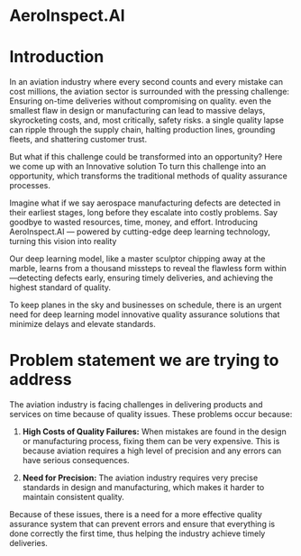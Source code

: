 # AeroInspect.AI

# **Introduction**

In an aviation industry where every second counts and every mistake can cost millions, the aviation sector is surrounded with the pressing challenge: Ensuring on-time deliveries without compromising on quality.
even the smallest flaw in design or manufacturing can lead to massive delays, skyrocketing costs, and, most critically, safety risks. a single quality lapse can ripple through the supply chain, halting production lines, grounding fleets, and shattering customer trust.

But what if this challenge could be transformed into an opportunity? Here we come up with an Innovative solution To turn this challenge into an opportunity, which transforms the traditional methods of quality assurance processes.

Imagine what if we say aerospace manufacturing defects are detected in their earliest stages, long before they escalate into costly problems. Say goodbye to wasted resources, time, money, and effort. Introducing AeroInspect.AI — powered by cutting-edge deep learning technology, turning this vision into reality

Our deep learning model, like a master sculptor chipping away at the marble, learns from a thousand missteps to reveal the flawless form within—detecting defects early, ensuring timely deliveries, and achieving the highest standard of quality.

To keep planes in the sky and businesses on schedule, there is an urgent need for deep learning model innovative quality assurance solutions that minimize delays and elevate standards.


# **Problem statement we are trying to address**

The aviation industry is facing challenges in delivering products and services on time because of quality issues. These problems occur because:

1. **High Costs of Quality Failures:** When mistakes are found in the design or manufacturing process, fixing them can be very expensive. This is because aviation requires a high level of precision and any errors can have serious consequences.

2. **Need for Precision:** The aviation industry requires very precise standards in design and manufacturing, which makes it harder to maintain consistent quality.

Because of these issues, there is a need for a more effective quality assurance system that can prevent errors and ensure that everything is done correctly the first time, thus helping the industry achieve timely deliveries.


